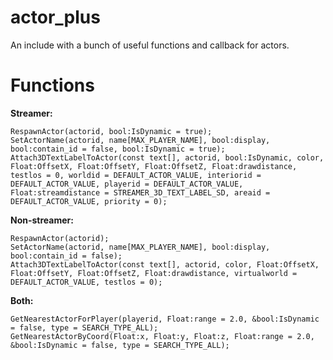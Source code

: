 # actor_plus
An include with a bunch of useful functions and callback for actors.


# Functions
**Streamer:**
```pawn
RespawnActor(actorid, bool:IsDynamic = true);
SetActorName(actorid, name[MAX_PLAYER_NAME], bool:display, bool:contain_id = false, bool:IsDynamic = true);
Attach3DTextLabelToActor(const text[], actorid, bool:IsDynamic, color, Float:OffsetX, Float:OffsetY, Float:OffsetZ, Float:drawdistance, testlos = 0, worldid = DEFAULT_ACTOR_VALUE, interiorid = DEFAULT_ACTOR_VALUE, playerid = DEFAULT_ACTOR_VALUE, Float:streamdistance = STREAMER_3D_TEXT_LABEL_SD, areaid = DEFAULT_ACTOR_VALUE, priority = 0);
```

**Non-streamer:**
```pawn
RespawnActor(actorid);
SetActorName(actorid, name[MAX_PLAYER_NAME], bool:display, bool:contain_id = false);
Attach3DTextLabelToActor(const text[], actorid, color, Float:OffsetX, Float:OffsetY, Float:OffsetZ, Float:drawdistance, virtualworld = DEFAULT_ACTOR_VALUE, testlos = 0);
```

**Both:**
```pawn
GetNearestActorForPlayer(playerid, Float:range = 2.0, &bool:IsDynamic = false, type = SEARCH_TYPE_ALL);
GetNearestActorByCoord(Float:x, Float:y, Float:z, Float:range = 2.0, &bool:IsDynamic = false, type = SEARCH_TYPE_ALL);
```
